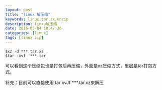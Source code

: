 ```yaml
---
layout: post
title: "linux 解压缩"
keywords: linux,tar,zx,unzip 
description: linxu解压缩 
date: 2016-05-04 10:47:36
categories: [linux]
tags: [linux zip]
---
```


```text
$xz -d ***.tar.xz
$tar -xvf  ***.tar

```

可以看到这个压缩包也是打包后再压缩，外面是xz压缩方式，里层是tar打包方式。


补充：目前可以直接使用 tar xvJf  ***.tar.xz来解压
